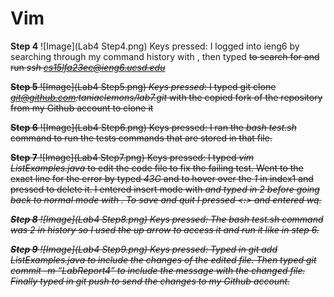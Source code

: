 # Vim

**Step 4**
![Image](Lab4 Step4.png)
Keys pressed: I logged into ieng6 by searching through my command history with *<control-R>*, then typed *<s>* to search for and run *ssh cs15lfa23ec@ieng6.ucsd.edu*


**Step 5**
![Image](Lab4 Step5.png)
*Keys pressed*: I typed git clone *git@github.com:taniaclemons/lab7.git* with the copied fork of the repository from my Github account to clone it


**Step 6**
![Image](Lab4 Step6.png)
Keys pressed: I ran the *bash test.sh* command to run the tests commands that are stored in that file.


**Step 7**
![Image](Lab4 Step7.png)
Keys pressed: I typed *vim ListExamples.java* to edit the code file to fix the failing test. Went to the exact line for the error by typed *43G* and *<e>* to hover over the *1* in index1 and pressed *<x>* to delete it. I entered insert mode with *<i>* and typed in *2* before going back to normal mode with *<esc>*. To save and quit I pressed *<:>* and entered *wq*.


**Step 8**
![Image](Lab4 Step8.png)
Keys pressed: *<up> <up> <return>* The *bash test.sh* command was 2 in history so I used the up arrow to access it and run it like in step 6.


**Step 9**
![Image](Lab4 Step9.png)
Keys pressed: Typed in *git add ListExamples.java* to include the changes of the edited file. Then typed *git commit -m “LabReport4”* to include the message with the changed file. Finally typed in *git push* to send the changes to my Github account.
